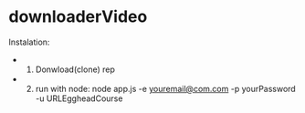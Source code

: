 # downloaderVideo

Instalation:
  - 1) Donwload(clone) rep
  - 2) run with node: node app.js -e youremail@com.com -p yourPassword -u URLEggheadCourse 
